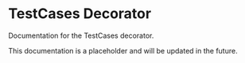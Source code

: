 # TestCases Decorator

Documentation for the TestCases decorator.

This documentation is a placeholder and will be updated in the future.

